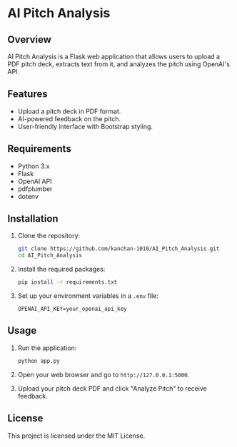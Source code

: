 # AI Pitch Analysis

## Overview
AI Pitch Analysis is a Flask web application that allows users to upload a PDF pitch deck, extracts text from it, and analyzes the pitch using OpenAI's API.

## Features
- Upload a pitch deck in PDF format.
- AI-powered feedback on the pitch.
- User-friendly interface with Bootstrap styling.

## Requirements
- Python 3.x
- Flask
- OpenAI API
- pdfplumber
- dotenv

## Installation
1. Clone the repository:
   ```bash
   git clone https://github.com/kanchan-1010/AI_Pitch_Analysis.git
   cd AI_Pitch_Analysis
   ```

2. Install the required packages:
   ```bash
   pip install -r requirements.txt
   ```

3. Set up your environment variables in a `.env` file:
   ```
   OPENAI_API_KEY=your_openai_api_key
   ```

## Usage
1. Run the application:
   ```bash
   python app.py
   ```

2. Open your web browser and go to `http://127.0.0.1:5000`.

3. Upload your pitch deck PDF and click "Analyze Pitch" to receive feedback.

## License
This project is licensed under the MIT License.
